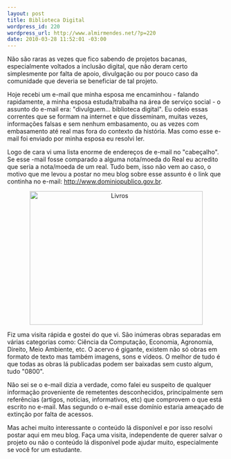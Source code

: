 ```yaml
--- 
layout: post
title: Biblioteca Digital
wordpress_id: 220
wordpress_url: http://www.almirmendes.net/?p=220
date: 2010-03-28 11:52:01 -03:00
---
```

Não são raras as vezes que fico sabendo de projetos bacanas, especialmente voltados a inclusão digital, que não deram certo simplesmente por falta de apoio, divulgação ou por pouco caso da comunidade que deveria se beneficiar de tal projeto.

Hoje recebi um e-mail que minha esposa me encaminhou - falando rapidamente, a minha esposa estuda/trabalha na área de serviço social - o assunto do e-mail era: "divulguem... biblioteca digital". Eu odeio essas correntes que se formam na internet e que disseminam, muitas vezes, informações falsas e sem nenhum embasamento, ou as vezes com embasamento até real mas fora do contexto da história. Mas como esse e-mail foi enviado por minha esposa eu resolvi ler.

Logo de cara vi uma lista enorme de endereços de e-mail no "cabeçalho". Se esse -mail fosse comparado a alguma nota/moeda do Real eu acredito que seria a nota/moeda de um real. Tudo bem, isso não vem ao caso, o motivo que me levou a postar no meu blog sobre esse assunto é o link que continha no e-mail: <a href="http://www.dominiopublico.gov.br">http://www.dominiopublico.gov.br</a>.
<p style="text-align: center;"><img class="aligncenter" title="Livros" src="http://www.jornalpequeno.com.br/blog/CurtasCulturais/wp-content/uploads/2009/10/livros-da-biblioteca-benedito-leite.jpg" alt="Livros" width="400" height="309" /></p>
Fiz uma visita rápida e gostei do que vi. São inúmeras obras separadas em várias categorias como: Ciência da Computação, Economia, Agronomia, Direito, Meio Ambiente, etc. O acervo é gigante, existem não só obras em formato de texto mas também imagens, sons e vídeos. O melhor de tudo é que todas as obras lá publicadas podem ser baixadas sem custo algum, tudo "0800".

Não sei se o e-mail dizia a verdade, como falei eu suspeito de qualquer informação proveniente de remetentes desconhecidos, principalmente sem referências (artigos, notícias, informativos, etc) que comprovem o que está escrito no e-mail. Mas segundo o e-mail esse domínio estaria ameaçado de extinção por falta de acessos.

Mas achei muito interessante o conteúdo lá disponível e por isso resolvi postar aqui em meu blog. Faça uma visita, independente de querer salvar o projeto ou não o conteúdo lá disponível pode ajudar muito, especialmente se você for um estudante.

